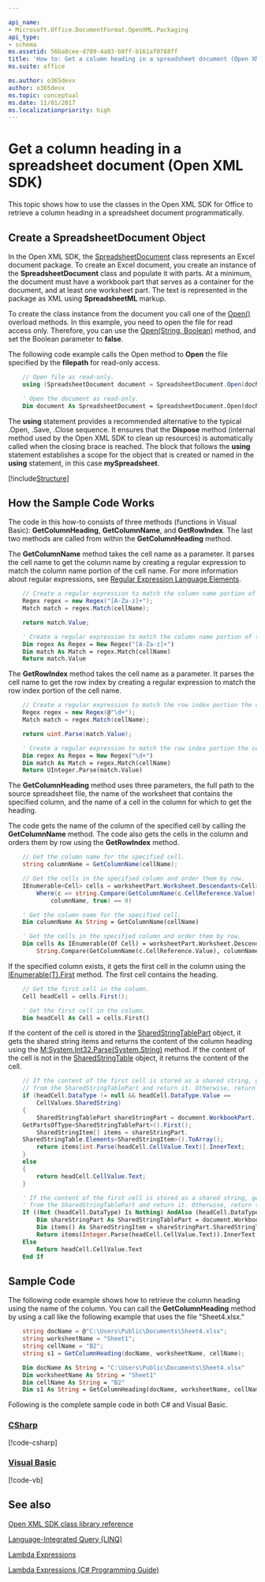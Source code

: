 ```yaml
---

api_name:
- Microsoft.Office.DocumentFormat.OpenXML.Packaging
api_type:
- schema
ms.assetid: 56ba8cee-d789-4a03-b8ff-b161af0788ff
title: 'How to: Get a column heading in a spreadsheet document (Open XML SDK)'
ms.suite: office

ms.author: o365devx
author: o365devx
ms.topic: conceptual
ms.date: 11/01/2017
ms.localizationpriority: high
---
```

# Get a column heading in a spreadsheet document (Open XML SDK)

This topic shows how to use the classes in the Open XML SDK for
Office to retrieve a column heading in a spreadsheet document
programmatically.



## Create a SpreadsheetDocument Object

In the Open XML SDK, the [SpreadsheetDocument](https://msdn.microsoft.com/library/office/documentformat.openxml.packaging.spreadsheetdocument.aspx) class represents an
Excel document package. To create an Excel document, you create an
instance of the **SpreadsheetDocument** class
and populate it with parts. At a minimum, the document must have a
workbook part that serves as a container for the document, and at least
one worksheet part. The text is represented in the package as XML using
**SpreadsheetML** markup.

To create the class instance from the document you call one of the [Open()](https://msdn.microsoft.com/library/office/documentformat.openxml.packaging.spreadsheetdocument.open.aspx) overload methods. In this example,
you need to open the file for read access only. Therefore, you can use
the [Open(String, Boolean)](https://msdn.microsoft.com/library/office/cc562356.aspx) method, and set the
Boolean parameter to **false**.

The following code example calls the Open method to **Open** the file specified by the **filepath** for read-only access.

```csharp
    // Open file as read-only.
    using (SpreadsheetDocument document = SpreadsheetDocument.Open(docName, false))
```

```vb
    ' Open the document as read-only.
    Dim document As SpreadsheetDocument = SpreadsheetDocument.Open(docName, False)
```

The **using** statement provides a recommended
alternative to the typical .Open, .Save, .Close sequence. It ensures
that the **Dispose** method (internal method
used by the Open XML SDK to clean up resources) is automatically called
when the closing brace is reached. The block that follows the **using** statement establishes a scope for the
object that is created or named in the **using** statement, in this case **mySpreadsheet**.

[!include[Structure](./includes/spreadsheet/structure.md)]

## How the Sample Code Works

The code in this how-to consists of three methods (functions in Visual
Basic): **GetColumnHeading**, **GetColumnName**, and **GetRowIndex**. The last two methods are called from
within the **GetColumnHeading** method.

The **GetColumnName** method takes the cell
name as a parameter. It parses the cell name to get the column name by
creating a regular expression to match the column name portion of the
cell name. For more information about regular expressions, see [Regular Expression Language Elements](https://msdn.microsoft.com/library/az24scfc.aspx).

```csharp
    // Create a regular expression to match the column name portion of the cell name.
    Regex regex = new Regex("[A-Za-z]+");
    Match match = regex.Match(cellName);

    return match.Value;
```

```vb
    ' Create a regular expression to match the column name portion of the cell name.
    Dim regex As Regex = New Regex("[A-Za-z]+")
    Dim match As Match = regex.Match(cellName)
    Return match.Value
```

The **GetRowIndex** method takes the cell name
as a parameter. It parses the cell name to get the row index by creating
a regular expression to match the row index portion of the cell name.

```csharp
    // Create a regular expression to match the row index portion the cell name.
    Regex regex = new Regex(@"\d+");
    Match match = regex.Match(cellName);

    return uint.Parse(match.Value);
```

```vb
    ' Create a regular expression to match the row index portion the cell name.
    Dim regex As Regex = New Regex("\d+")
    Dim match As Match = regex.Match(cellName)
    Return UInteger.Parse(match.Value)
```

The **GetColumnHeading** method uses three
parameters, the full path to the source spreadsheet file, the name of
the worksheet that contains the specified column, and the name of a cell
in the column for which to get the heading.

The code gets the name of the column of the specified cell by calling
the **GetColumnName** method. The code also
gets the cells in the column and orders them by row using the **GetRowIndex** method.

```csharp
    // Get the column name for the specified cell.
    string columnName = GetColumnName(cellName);

    // Get the cells in the specified column and order them by row.
    IEnumerable<Cell> cells = worksheetPart.Worksheet.Descendants<Cell>().
        Where(c => string.Compare(GetColumnName(c.CellReference.Value), 
            columnName, true) == 0)
```

```vb
    ' Get the column name for the specified cell.
    Dim columnName As String = GetColumnName(cellName)

    ' Get the cells in the specified column and order them by row.
    Dim cells As IEnumerable(Of Cell) = worksheetPart.Worksheet.Descendants(Of Cell)().Where(Function(c) _
        String.Compare(GetColumnName(c.CellReference.Value), columnName, True) = 0).OrderBy(Function(r) GetRowIndex(r.CellReference))
```

If the specified column exists, it gets the first cell in the column
using the
[IEnumerable(T).First](https://msdn.microsoft.com/library/bb291976.aspx)
method. The first cell contains the heading.

```csharp
    // Get the first cell in the column.
    Cell headCell = cells.First();
```

```vb
    ' Get the first cell in the column.
    Dim headCell As Cell = cells.First()
```

If the content of the cell is stored in the [SharedStringTablePart](https://msdn.microsoft.com/library/office/documentformat.openxml.packaging.sharedstringtablepart.aspx) object, it gets the
shared string items and returns the content of the column heading using
the
[M:System.Int32.Parse(System.String)](https://msdn.microsoft.com/library/b3h1hf19.aspx)
method. If the content of the cell is not in the [SharedStringTable](https://msdn.microsoft.com/library/office/documentformat.openxml.spreadsheet.sharedstringtable.aspx) object, it returns the
content of the cell.

```csharp
    // If the content of the first cell is stored as a shared string, get the text of the first cell
    // from the SharedStringTablePart and return it. Otherwise, return the string value of the cell.
    if (headCell.DataType != null && headCell.DataType.Value == 
        CellValues.SharedString)
    {
        SharedStringTablePart shareStringPart = document.WorkbookPart.
    GetPartsOfType<SharedStringTablePart>().First();
        SharedStringItem[] items = shareStringPart.
    SharedStringTable.Elements<SharedStringItem>().ToArray();
        return items[int.Parse(headCell.CellValue.Text)].InnerText;
    }
    else
    {
        return headCell.CellValue.Text;
    }
```

```vb
    ' If the content of the first cell is stored as a shared string, get the text of the first cell
    ' from the SharedStringTablePart and return it. Otherwise, return the string value of the cell.
    If ((Not (headCell.DataType) Is Nothing) AndAlso (headCell.DataType.Value = CellValues.SharedString)) Then
        Dim shareStringPart As SharedStringTablePart = document.WorkbookPart.GetPartsOfType(Of SharedStringTablePart)().First()
        Dim items() As SharedStringItem = shareStringPart.SharedStringTable.Elements(Of SharedStringItem)().ToArray()
        Return items(Integer.Parse(headCell.CellValue.Text)).InnerText
    Else
        Return headCell.CellValue.Text
    End If
```

## Sample Code

The following code example shows how to retrieve the column heading
using the name of the column. You can call the **GetColumnHeading** method by using a call like the
following example that uses the file "Sheet4.xlsx."

```csharp
    string docName = @"C:\Users\Public\Documents\Sheet4.xlsx";
    string worksheetName = "Sheet1";
    string cellName = "B2";
    string s1 = GetColumnHeading(docName, worksheetName, cellName);
```

```vb
    Dim docName As String = "C:\Users\Public\Documents\Sheet4.xlsx"
    Dim worksheetName As String = "Sheet1"
    Dim cellName As String = "B2"
    Dim s1 As String = GetColumnHeading(docName, worksheetName, cellName)
```

Following is the complete sample code in both C\# and Visual Basic.

### [CSharp](#tab/cs)
[!code-csharp[](../samples/spreadsheet/get_a_column_heading/cs/Program.cs)]

### [Visual Basic](#tab/vb)
[!code-vb[](../samples/spreadsheet/get_a_column_heading/vb/Program.vb)]

## See also



[Open XML SDK class library reference](/office/open-xml/open-xml-sdk)  

[Language-Integrated Query (LINQ)](https://msdn.microsoft.com/library/bb397926.aspx)  

[Lambda Expressions](https://msdn.microsoft.com/library/bb531253.aspx)  

[Lambda Expressions (C\# Programming Guide)](https://msdn.microsoft.com/library/bb397687.aspx)  
